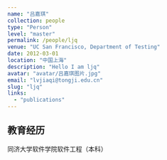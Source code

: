 ```yaml
---
name: "吕嘉琪"
collection: people
type: "Person"
level: "master"
permalink: /people/ljq
venue: "UC San Francisco, Department of Testing"
date: 2012-03-01
location: "中国上海"
description: "Hello I am ljq"
avatar: "avatar/吕嘉琪图片.jpg"
email: "lvjiaqi@tongji.edu.cn"
slug: "ljq"
links:
  - "publications"
---
```



## 教育经历
同济大学软件学院软件工程（本科）